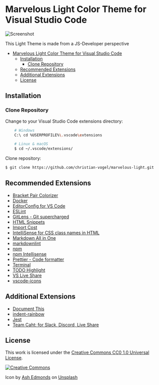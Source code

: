 # Marvelous Light Color Theme for Visual Studio Code

![Screenshot](https://github.com/christian-vogel/marvelous-light/raw/master/images/marvelous-light.png)

This Light Theme is made from a JS-Developer perspective

- [Marvelous Light Color Theme for Visual Studio Code](#marvelous-light-color-theme-for-visual-studio-code)
  - [Installation](#installation)
    - [Clone Repository](#clone-repository)
  - [Recommended Extensions](#recommended-extensions)
  - [Additional Extensions](#additional-extensions)
  - [License](#license)

## Installation

### Clone Repository

Change to your Visual Studio Code extensions directory:

```bash
    # Windows
    C:\ cd %USERPROFILE%\.vscode\extensions

    # Linux & macOS
    $ cd ~/.vscode/extensions/
```

Clone repository:

```bash
$ git clone https://github.com/christian-vogel/marvelous-light.git
```

## Recommended Extensions

- [Bracket Pair Colorizer](https://marketplace.visualstudio.com/items?itemName=CoenraadS.bracket-pair-colorizer)
- [Docker](https://marketplace.visualstudio.com/items?itemName=PeterJausovec.vscode-docker)
- [EditorConfig for VS Code](https://marketplace.visualstudio.com/items?itemName=EditorConfig.EditorConfig)
- [ESLint](https://marketplace.visualstudio.com/items?itemName=dbaeumer.vscode-eslint)
- [GitLens - Git supercharged](https://marketplace.visualstudio.com/items?itemName=eamodio.gitlens)
- [HTML Snippets](https://marketplace.visualstudio.com/items?itemName=abusaidm.html-snippets)
- [Import Cost](https://marketplace.visualstudio.com/items?itemName=wix.vscode-import-cost)
- [IntelliSense for CSS class names in HTML](https://marketplace.visualstudio.com/items?itemName=Zignd.html-css-class-completion)
- [Markdown All in One](https://marketplace.visualstudio.com/items?itemName=yzhang.markdown-all-in-one)
- [markdownlint](https://marketplace.visualstudio.com/items?itemName=DavidAnson.vscode-markdownlint)
- [npm](https://marketplace.visualstudio.com/items?itemName=eg2.vscode-npm-script)
- [npm Intellisense](https://marketplace.visualstudio.com/items?itemName=christian-kohler.npm-intellisense)
- [Prettier - Code formatter](https://marketplace.visualstudio.com/items?itemName=esbenp.prettier-vscode)
- [Terminal](https://marketplace.visualstudio.com/items?itemName=formulahendry.terminal)
- [TODO Highlight](https://marketplace.visualstudio.com/items?itemName=wayou.vscode-todo-highlight)
- [VS Live Share](https://marketplace.visualstudio.com/items?itemName=MS-vsliveshare.vsliveshare)
- [vscode-icons](https://marketplace.visualstudio.com/items?itemName=robertohuertasm.vscode-icons)

## Additional Extensions

- [Document This](https://marketplace.visualstudio.com/items?itemName=joelday.docthis)
- [indent-rainbow](https://marketplace.visualstudio.com/items?itemName=oderwat.indent-rainbow)
- [Jest](https://marketplace.visualstudio.com/items?itemName=Orta.vscode-jest)
- [Team Caht: for Slack, Discord, Live Share](https://marketplace.visualstudio.com/items?itemName=karigari.chat)

## License

This work is licensed under the [Creative Commons CC0 1.0 Universal License](http://creativecommons.org/publicdomain/zero/1.0/legalcode).

[![Creative Commons](https://img.shields.io/badge/license-CC0%201.0-orange.svg?style=flat-square)](http://creativecommons.org/publicdomain/zero/1.0/)

Icon by [Ash Edmonds](https://unsplash.com/photos/Koxa-GX_5zs?utm_source=unsplash&utm_medium=referral&utm_content=creditCopyText) on [Unsplash](https://unsplash.com/search/photos/code?utm_source=unsplash&utm_medium=referral&utm_content=creditCopyText)
